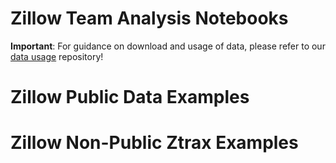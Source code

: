 # Zillow Team Analysis Notebooks

**Important**: For guidance on download and usage of data, please refer to our [data usage](https://github.com/vt-zillow-project/data-usage) repository!

# Zillow Public Data Examples

# Zillow Non-Public Ztrax Examples
